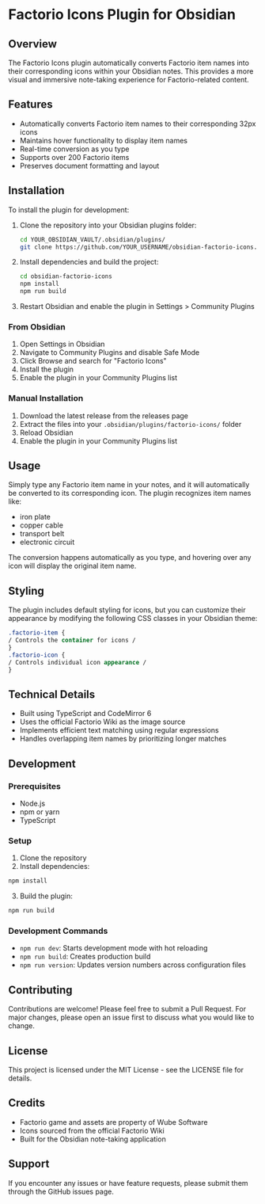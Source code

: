 # Factorio Icons Plugin for Obsidian

## Overview
The Factorio Icons plugin automatically converts Factorio item names into their corresponding icons within your Obsidian notes. This provides a more visual and immersive note-taking experience for Factorio-related content.

## Features
- Automatically converts Factorio item names to their corresponding 32px icons
- Maintains hover functionality to display item names
- Real-time conversion as you type
- Supports over 200 Factorio items
- Preserves document formatting and layout

## Installation

To install the plugin for development:

1. Clone the repository into your Obsidian plugins folder:
   ```bash
   cd YOUR_OBSIDIAN_VAULT/.obsidian/plugins/
   git clone https://github.com/YOUR_USERNAME/obsidian-factorio-icons.git
   ```

2. Install dependencies and build the project:
   ```bash
   cd obsidian-factorio-icons
   npm install
   npm run build
   ```

3. Restart Obsidian and enable the plugin in Settings > Community Plugins

### From Obsidian
1. Open Settings in Obsidian
2. Navigate to Community Plugins and disable Safe Mode
3. Click Browse and search for "Factorio Icons"
4. Install the plugin
5. Enable the plugin in your Community Plugins list

### Manual Installation
1. Download the latest release from the releases page
2. Extract the files into your `.obsidian/plugins/factorio-icons/` folder
3. Reload Obsidian
4. Enable the plugin in your Community Plugins list

## Usage
Simply type any Factorio item name in your notes, and it will automatically be converted to its corresponding icon. The plugin recognizes item names like:

- iron plate
- copper cable
- transport belt
- electronic circuit

The conversion happens automatically as you type, and hovering over any icon will display the original item name.

## Styling
The plugin includes default styling for icons, but you can customize their appearance by modifying the following CSS classes in your Obsidian theme:

```css
.factorio-item {
/ Controls the container for icons /
}
.factorio-icon {
/ Controls individual icon appearance /
}
```

## Technical Details
- Built using TypeScript and CodeMirror 6
- Uses the official Factorio Wiki as the image source
- Implements efficient text matching using regular expressions
- Handles overlapping item names by prioritizing longer matches

## Development

### Prerequisites
- Node.js
- npm or yarn
- TypeScript

### Setup
1. Clone the repository
2. Install dependencies:

```bash
npm install
```
3. Build the plugin:

```bash
npm run build
```
### Development Commands
- `npm run dev`: Starts development mode with hot reloading
- `npm run build`: Creates production build
- `npm run version`: Updates version numbers across configuration files

## Contributing
Contributions are welcome! Please feel free to submit a Pull Request. For major changes, please open an issue first to discuss what you would like to change.

## License
This project is licensed under the MIT License - see the LICENSE file for details.

## Credits
- Factorio game and assets are property of Wube Software
- Icons sourced from the official Factorio Wiki
- Built for the Obsidian note-taking application

## Support
If you encounter any issues or have feature requests, please submit them through the GitHub issues page.